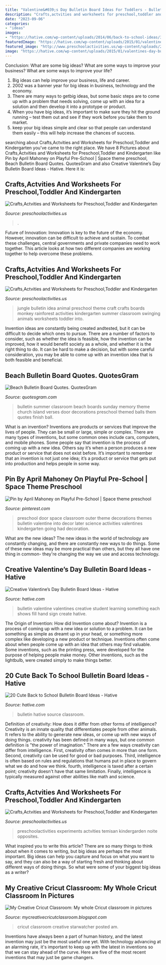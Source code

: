 ```yaml
---
title: "Valentine&#039;s Day Bulletin Board Ideas For Toddlers - Bulletin Hative Source Classroom"
description: "Crafts,actvities and worksheets for preschool,toddler and kindergarten"
date: "2023-09-06"
categories:
- "ideas"
images:
- "https://hative.com/wp-content/uploads/2014/06/back-to-school-ideas/3-what-a-great-catch.jpg"
featuredImage: "https://hative.com/wp-content/uploads/2015/01/valentines-day-bulletin-board/1-valentines-day-bulletin-board.jpg"
featured_image: "http://www.preschoolactivities.us/wp-content/uploads/2015/03/jungle-bulletin-board-3.jpg"
image: "https://hative.com/wp-content/uploads/2015/01/valentines-day-bulletin-board/1-valentines-day-bulletin-board.jpg"
---
```



Conclusion: What are some big ideas? What are some ways to improve your business? What are some ways to improve your life?
1. Big ideas can help improve your business, life and career.
2. 2002 was a banner year for big ideas in business, technology and the economy.
3. There are many ways to getbig ideas, but some basic steps are to come up with a problem that needs solving, come up with an idea for a solution and then develop it into a prototype or product.
4. When you have big ideas, it’s important to make sure they hit the ground running – test them out and see if they work before you take them to market.
5. keep your big ideas simple and clear so that people can understand them easily – this will help increase the chances of success.

	

		
searching about Crafts,Actvities and Worksheets for Preschool,Toddler and Kindergarten you've came to the right place. We have 8 Pictures about Crafts,Actvities and Worksheets for Preschool,Toddler and Kindergarten like Pin by April Mahoney on Playful Pre-School | Space theme preschool, Beach Bulletin Board Quotes. QuotesGram and also Creative Valentine’s Day Bulletin Board Ideas - Hative. Here it is:
		
    
## Crafts,Actvities And Worksheets For Preschool,Toddler And Kindergarten

<img loading=lazy src="https://www.preschoolactivities.us/wp-content/uploads/2017/10/corn-bulletin-board-idea.jpg" onerror="this.onerror=null;this.src='https://tse2.mm.bing.net/th?id=OIP.puNMZ4jDocilDcm399LDfAHaNJ&amp;pid=15.1';" alt="Crafts,Actvities and Worksheets for Preschool,Toddler and Kindergarten">

_Source: preschoolactivities.us_

>. 

	

Future of Innovation:
Innovation is key to the future of the economy. However, innovation can be difficult to achieve and sustain. To combat these challenges, central governments and private companies need to work together. This article looks at how two different companies are working together to help overcome these problems.

    
## Crafts,Actvities And Worksheets For Preschool,Toddler And Kindergarten

<img loading=lazy src="http://www.preschoolactivities.us/wp-content/uploads/2015/03/jungle-bulletin-board-3.jpg" onerror="this.onerror=null;this.src='https://tse2.mm.bing.net/th?id=OIP.fwCQzJz4NG5PwpFbfi2DuAHaJ6&amp;pid=15.1';" alt="Crafts,Actvities and Worksheets for Preschool,Toddler and Kindergarten">

_Source: preschoolactivities.us_

>jungle bulletin idea animal preschool theme craft crafts boards monkey rainforest activities kindergarten summer classroom swinging animals worksheets toddler into. 

	

Invention ideas are constantly being created andtested, but it can be difficult to decide which ones to pursue. There are a number of factors to consider, such as whether the idea is feasible, how the invention can be improved, how it would benefit society as a whole, and whether it is the right thing to do. It can be hard to make a decision, but with some careful consideration, you may be able to come up with an invention idea that is both feasible and beneficial.

    
## Beach Bulletin Board Quotes. QuotesGram

<img loading=lazy src="https://cdn.quotesgram.com/img/41/99/2109001970-eb7baabf425cf6d5c70e71fb057d71c9.jpg" onerror="this.onerror=null;this.src='https://tse1.mm.bing.net/th?id=OIP.Ll4J4zd07GGNk8UM8D-ThQHaJ6&amp;pid=15.1';" alt="Beach Bulletin Board Quotes. QuotesGram">

_Source: quotesgram.com_

>bulletin summer classroom beach boards sunday memory theme church island verses door decorations preschool themed balls them quotes finish ball. 

	

What is an invention?
Inventions are products or services that improve the lives of people. They can be small or large, simple or complex. There are many types of inventions, but some common ones include cars, computers, and mobile phones. Some people say that invention is the process of coming up with a new idea. Others say it’s when a person produces a new product or service that does not exist before. It’s important to remember that an invention is not just one idea; it’s a product or service that gets put into production and helps people in some way.

    
## Pin By April Mahoney On Playful Pre-School | Space Theme Preschool

<img loading=lazy src="https://i.pinimg.com/originals/ba/f5/bb/baf5bb2f35b66dff22d97db1e48cf82c.jpg" onerror="this.onerror=null;this.src='https://tse4.mm.bing.net/th?id=OIP.PxFVmDVRjnv4M5zybxOICwHaJ4&amp;pid=15.1';" alt="Pin by April Mahoney on Playful Pre-School | Space theme preschool">

_Source: pinterest.com_

>preschool door space classroom outer theme decorations themes bulletin valentine into decor later science activities valentines kindergarten going had decoration. 

	

What are the new ideas?
The new ideas in the world of technology are constantly changing, and there are constantly new ways to do things. Some of these new ideas may be more practical than others, but they all have one thing in common- they're changing the way we use and access technology.

    
## Creative Valentine’s Day Bulletin Board Ideas - Hative

<img loading=lazy src="https://hative.com/wp-content/uploads/2015/01/valentines-day-bulletin-board/1-valentines-day-bulletin-board.jpg" onerror="this.onerror=null;this.src='https://tse3.mm.bing.net/th?id=OIP.YlFGf5SMCKSY4rBqUu092wHaOR&amp;pid=15.1';" alt="Creative Valentine’s Day Bulletin Board Ideas - Hative">

_Source: hative.com_

>bulletin valentine valentines creative student learning something each shows fill hand sign create hative. 

	

The Origin of Invention: How did Invention come about?
Invention is a process of coming up with a new idea or solution to a problem. It can be something as simple as dreamt up in your head, or something more complex like developing a new product or technique. Inventions often come about when people come up with an idea that others may find valuable. Some inventions, such as the printing press, were developed for the purpose of helping people make money. Other inventions, such as the lightbulb, were created simply to make things better.

    
## 20 Cute Back To School Bulletin Board Ideas - Hative

<img loading=lazy src="https://hative.com/wp-content/uploads/2014/06/back-to-school-ideas/3-what-a-great-catch.jpg" onerror="this.onerror=null;this.src='https://tse3.mm.bing.net/th?id=OIP.iK6C6Y7GR1fRG6n2U9j6yAHaFj&amp;pid=15.1';" alt="20 Cute Back to School Bulletin Board Ideas - Hative">

_Source: hative.com_

>bulletin hative source classroom. 

	

Definition of creativity: How does it differ from other forms of intelligence?
Creativity is an innate quality that differentiates people from other animals. It refers to the ability to generate new ideas, or come up with new ways of doing things. creativity has been defined in many ways, but one common definition is "the power of imagination." There are a few ways creativity can differ from intelligence. First, creativity often comes in more than one form. Second, creativity can be used for good or bad purposes. Third, intelligence is often based on rules and regulations that humans put in place to govern what we do and how we think. fourth, intelligence is taxed after a certain point; creativity doesn't have that same limitation. Finally, intelligence is typically measured against other abilities like math and science.

    
## Crafts,Actvities And Worksheets For Preschool,Toddler And Kindergarten

<img loading=lazy src="http://www.preschoolactivities.us/wp-content/uploads/2016/09/day-and-night-bulletin-board-idea-for-kids-4.jpg" onerror="this.onerror=null;this.src='https://tse2.mm.bing.net/th?id=OIP.YOOstkS6noE5NIDlNXja1AHaHa&amp;pid=15.1';" alt="Crafts,Actvities and Worksheets for Preschool,Toddler and Kindergarten">

_Source: preschoolactivities.us_

>preschoolactivities experiments actvities temisan kindergarden noite opposites. 

	

What inspired you to write this article?
There are so many things to think about when it comes to writing, but big ideas are perhaps the most important. Big ideas can help you capture and focus on what you want to say, and they can also be a way of starting fresh and thinking about different ways of doing things. So what were some of your biggest big ideas as a writer?

    
## My Creative Cricut Classroom: My Whole Cricut Classroom In Pictures

<img loading=lazy src="http://2.bp.blogspot.com/_v8tmVUsPtkU/TOJfdUjZ8gI/AAAAAAAAAEk/Om2JXCaqR68/s1600/100_1074.jpg" onerror="this.onerror=null;this.src='https://tse4.mm.bing.net/th?id=OIP.FJUqg3oReA0uPBakVtWQ5wHaJ4&amp;pid=15.1';" alt="My Creative Cricut Classroom: My whole Cricut classroom in pictures">

_Source: mycreativecricutclassroom.blogspot.com_

>cricut classroom creative starwatcher posted am. 

	

Inventions have always been a part of human history, and the latest invention may just be the most useful one yet. With technology advancing at an alarming rate, it's important to keep up with the latest in inventions so that we can stay ahead of the curve. Here are five of the most recent inventions that may just be game changers.

